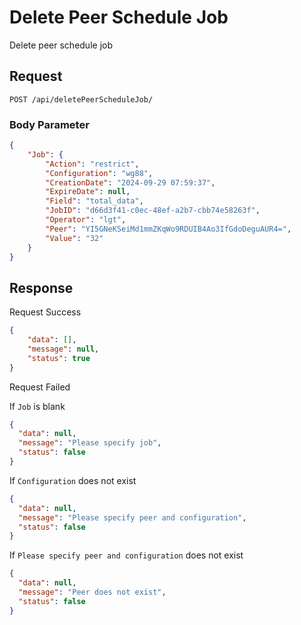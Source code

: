 # Delete Peer Schedule Job

Delete peer schedule job

## Request

`POST /api/deletePeerScheduleJob/`

### Body Parameter

```json
{
	"Job": {
		"Action": "restrict",
		"Configuration": "wg88",
		"CreationDate": "2024-09-29 07:59:37",
		"ExpireDate": null,
		"Field": "total_data",
		"JobID": "d66d3f41-c0ec-48ef-a2b7-cbb74e58263f",
		"Operator": "lgt",
		"Peer": "YI5GNeKSeiMd1mmZKqWo9RDUIB4Ao3IfGdoDeguAUR4=",
		"Value": "32"
    }
}
```

## Response

<note>Request Success</note>

```json
{
	"data": [],
	"message": null,
	"status": true
}
```

<warning>Request Failed</warning>

If `Job` is blank

```json
{
  "data": null,
  "message": "Please specify job",
  "status": false
}
```

If `Configuration` does not exist

```json
{
  "data": null,
  "message": "Please specify peer and configuration",
  "status": false
}
```

If `Please specify peer and configuration` does not exist

```json
{
  "data": null,
  "message": "Peer does not exist",
  "status": false
}
```
